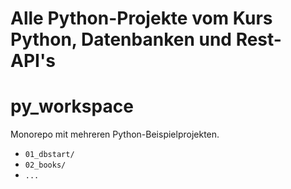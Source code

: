 # Alle Python-Projekte vom Kurs Python, Datenbanken und Rest-API's

# py_workspace

Monorepo mit mehreren Python-Beispielprojekten.
- `01_dbstart/`
- `02_books/`
- `...`


